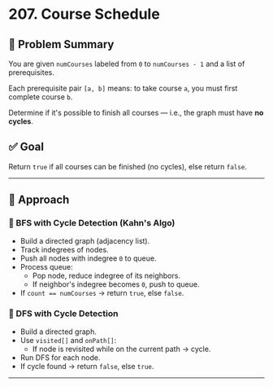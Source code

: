 # 207. Course Schedule

## 🧠 Problem Summary
You are given `numCourses` labeled from `0` to `numCourses - 1` and a list of prerequisites.

Each prerequisite pair `[a, b]` means: to take course `a`, you must first complete course `b`.

Determine if it's possible to finish all courses — i.e., the graph must have **no cycles**.

## ✅ Goal
Return `true` if all courses can be finished (no cycles), else return `false`.

---

## 🚀 Approach

### 🔄 BFS with Cycle Detection (Kahn's Algo)
- Build a directed graph (adjacency list).
- Track indegrees of nodes.
- Push all nodes with indegree `0` to queue.
- Process queue:
  - Pop node, reduce indegree of its neighbors.
  - If neighbor's indegree becomes `0`, push to queue.
- If `count == numCourses` → return `true`, else `false`.

### 🧭 DFS with Cycle Detection
- Build a directed graph.
- Use `visited[]` and `onPath[]`:
  - If node is revisited while on the current path → cycle.
- Run DFS for each node.
- If cycle found → return `false`, else `true`.

---
